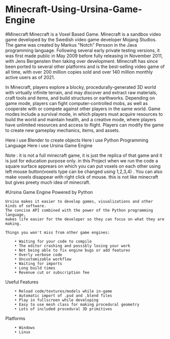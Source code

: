 # Minecraft-Using-Ursina-Game-Engine

#Minecraft
Minecraft is a Voxel Based Game.
Minecraft is a sandbox video game developed by the Swedish video game developer Mojang Studios. The game was created by Markus "Notch" Persson in the Java programming language. Following several early private testing versions, it was first made public in May 2009 before fully releasing in November 2011, with Jens Bergensten then taking over development. Minecraft has since been ported to several other platforms and is the best-selling video game of all time, with over 200 million copies sold and over 140 million monthly active users as of 2021.

In Minecraft, players explore a blocky, procedurally-generated 3D world with virtually infinite terrain, and may discover and extract raw materials, craft tools and items, and build structures or earthworks. Depending on game mode, players can fight computer-controlled mobs, as well as cooperate with or compete against other players in the same world. Game modes include a survival mode, in which players must acquire resources to build the world and maintain health, and a creative mode, where players have unlimited resources and access to flight. Players can modify the game to create new gameplay mechanics, items, and assets.

Here i use Blender to create objects
Here i use Python Programming Language
Here i use Ursina Game Engine

Note : it is not a full minecraft game, it is just the replica of that game and it is just for education purpose only. in this Project when we run the code a square surface apprears on which you can put voxels on each other using left mouse button(voxels type can be changed using 1,2,3,4) 
. You can also make voxels disappear with right click of mouse. this is not like minecraft but gives preety much idea of minecraft.

#Ursina Game Engine
Powered by Python

    Ursina makes it easier to develop games, visualizations and other kinds of software.
    The concise API combined with the power of the Python programming language,
    makes life easier for the developer so they can focus on what they are making.

    Things you won't miss from other game engines:

        • Waiting for your code to compile
        • The editor crashing and possibly losing your work
        • Not being able to fix engine bugs or add features
        • Overly verbose code
        • Uncustomizable workflow
        • Waiting for imports
        • Long build times
        • Revenue cut or subscription fee

Useful Features

        • Reload code/textures/models while in-game
        • Automatic import of .psd and .blend files
        • Play in fullscreen while developing
        • Easy to use mesh class for making procedural geometry
        • Lots of included procedural 3D primitives
        
Platforms

        • Windows
        • Linux
